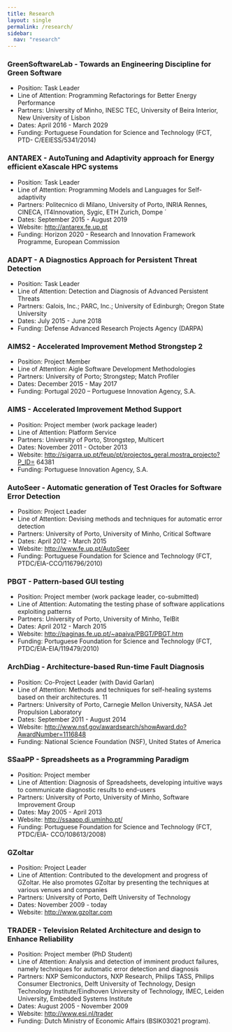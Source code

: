 ```yaml
---
title: Research
layout: single
permalink: /research/
sidebar:
  nav: "research"
---
```


### GreenSoftwareLab - Towards an Engineering Discipline for Green Software
* Position: Task Leader
* Line of Attention: Programming Refactorings for Better Energy Performance
* Partners: University of Minho, INESC TEC, University of Beira Interior, New University of Lisbon
* Dates: April 2016 - March 2029
* Funding: Portuguese Foundation for Science and Technology (FCT, PTD- C/EEIESS/5341/2014)

### ANTAREX - AutoTuning and Adaptivity approach for Energy efficient eXascale HPC systems
* Position: Task Leader
* Line of Attention: Programming Models and Languages for Self-adaptivity
* Partners: Politecnico di Milano, University of Porto, INRIA Rennes, CINECA, IT4Innovation, Sygic, ETH Zurich, Dompe ́
* Dates: September 2015 - August 2019
* Website: http://antarex.fe.up.pt
* Funding: Horizon 2020 - Research and Innovation Framework Programme, European Commission


### ADAPT - A Diagnostics Approach for Persistent Threat Detection
* Position: Task Leader
* Line of Attention: Detection and Diagnosis of Advanced Persistent Threats
* Partners: Galois, Inc.; PARC, Inc.; University of Edinburgh; Oregon State University
* Dates: July 2015 - June 2018
* Funding: Defense Advanced Research Projects Agency (DARPA)

### AIMS2 - Accelerated Improvement Method Strongstep 2

* Position: Project Member
* Line of Attention: Aigle Software Development Methodologies
* Partners: University of Porto; Strongstep; Match Profiler
* Dates: December 2015 - May 2017
* Funding: Portugal 2020 – Portuguese Innovation Agency, S.A.

### AIMS - Accelerated Improvement Method Support

* Position: Project member (work package leader)
* Line of Attention: Platform Service
* Partners: University of Porto, Strongstep, Multicert
* Dates: November 2011 - October 2013
* Website: http://sigarra.up.pt/feup/pt/projectos_geral.mostra_projecto?P_ID= 64381
* Funding: Portuguese Innovation Agency, S.A.

### AutoSeer - Automatic generation of Test Oracles for Software Error Detection

* Position: Project Leader
* Line of Attention: Devising methods and techniques for automatic error detection
* Partners: University of Porto, University of Minho, Critical Software
* Dates: April 2012 - March 2015
* Website: http://www.fe.up.pt/AutoSeer
* Funding: Portuguese Foundation for Science and Technology (FCT, PTDC/EIA-CCO/116796/2010)


### PBGT - Pattern-based GUI testing

* Position: Project member (work package leader, co-submitted)
* Line of Attention: Automating the testing phase of software applications exploiting patterns
* Partners: University of Porto, University of Minho, TelBit
* Dates: April 2012 - March 2015
* Website: http://paginas.fe.up.pt/~apaiva/PBGT/PBGT.htm
* Funding: Portuguese Foundation for Science and Technology (FCT, PTDC/EIA-EIA/119479/2010)

### ArchDiag - Architecture-based Run-time Fault Diagnosis

* Position: Co-Project Leader (with David Garlan)
* Line of Attention: Methods and techniques for self-healing systems based on their architectures. 11
* Partners: University of Porto, Carnegie Mellon University, NASA Jet Propulsion Laboratory
* Dates: September 2011 - August 2014
* Website: http://www.nsf.gov/awardsearch/showAward.do?AwardNumber=1116848
* Funding: National Science Foundation (NSF), United States of America

### SSaaPP - Spreadsheets as a Programming Paradigm

* Position: Project member
* Line of Attention: Diagnosis of Spreadsheets, developing intuitive ways to communicate diagnostic results to end-users
* Partners: University of Porto, University of Minho, Software Improvement Group
* Dates: May 2005 - April 2013
* Website: http://ssaapp.di.uminho.pt/
* Funding: Portuguese Foundation for Science and Technology (FCT, PTDC/EIA- CCO/108613/2008)


### GZoltar

* Position: Project Leader
* Line of Attention: Contributed to the development and progress of GZoltar. He also promotes GZoltar by presenting the techniques at various venues and companies
* Partners: University of Porto, Delft University of Technology
* Dates: November 2009 - today
* Website: http://www.gzoltar.com

### TRADER - Television Related Architecture and design to Enhance Reliability

* Position: Project member (PhD Student)
* Line of Attention: Analysis and detection of imminent product failures, namely techniques for automatic error detection and diagnosis
* Partners: NXP Semiconductors, NXP Research, Philips TASS, Philips Consumer Electronics, Delft University of Technology, Design Technology Institute/Eindhoven University of Technology, IMEC, Leiden University, Embedded Systems Institute
* Dates: August 2005 - November 2009
* Website: http://www.esi.nl/trader
* Funding: Dutch Ministry of Economic Affairs (BSIK03021 program).
